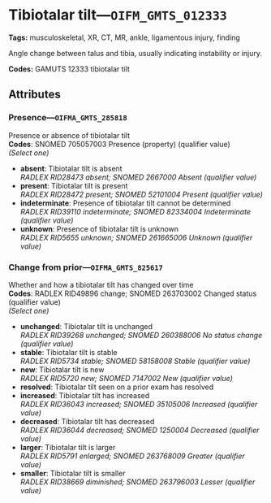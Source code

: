 # Tibiotalar tilt—`OIFM_GMTS_012333`

**Tags:** musculoskeletal, XR, CT, MR, ankle, ligamentous injury, finding

Angle change between talus and tibia, usually indicating instability or injury.

**Codes:** GAMUTS 12333 tibiotalar tilt

## Attributes

### Presence—`OIFMA_GMTS_285818`

Presence or absence of tibiotalar tilt  
**Codes**: SNOMED 705057003 Presence (property) (qualifier value)  
*(Select one)*

- **absent**: Tibiotalar tilt is absent  
_RADLEX RID28473 absent; SNOMED 2667000 Absent (qualifier value)_
- **present**: Tibiotalar tilt is present  
_RADLEX RID28472 present; SNOMED 52101004 Present (qualifier value)_
- **indeterminate**: Presence of tibiotalar tilt cannot be determined  
_RADLEX RID39110 indeterminate; SNOMED 82334004 Indeterminate (qualifier value)_
- **unknown**: Presence of tibiotalar tilt is unknown  
_RADLEX RID5655 unknown; SNOMED 261665006 Unknown (qualifier value)_

### Change from prior—`OIFMA_GMTS_825617`

Whether and how a tibiotalar tilt has changed over time  
**Codes**: RADLEX RID49896 change; SNOMED 263703002 Changed status (qualifier value)  
*(Select one)*

- **unchanged**: Tibiotalar tilt is unchanged  
_RADLEX RID39268 unchanged; SNOMED 260388006 No status change (qualifier value)_
- **stable**: Tibiotalar tilt is stable  
_RADLEX RID5734 stable; SNOMED 58158008 Stable (qualifier value)_
- **new**: Tibiotalar tilt is new  
_RADLEX RID5720 new; SNOMED 7147002 New (qualifier value)_
- **resolved**: Tibiotalar tilt seen on a prior exam has resolved  
- **increased**: Tibiotalar tilt has increased  
_RADLEX RID36043 increased; SNOMED 35105006 Increased (qualifier value)_
- **decreased**: Tibiotalar tilt has decreased  
_RADLEX RID36044 decreased; SNOMED 1250004 Decreased (qualifier value)_
- **larger**: Tibiotalar tilt is larger  
_RADLEX RID5791 enlarged; SNOMED 263768009 Greater (qualifier value)_
- **smaller**: Tibiotalar tilt is smaller  
_RADLEX RID38669 diminished; SNOMED 263796003 Lesser (qualifier value)_